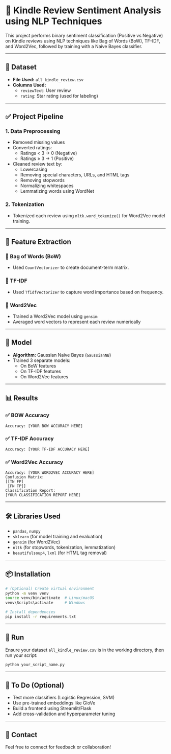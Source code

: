 
# 📘 Kindle Review Sentiment Analysis using NLP Techniques

This project performs binary sentiment classification (Positive vs Negative) on Kindle reviews using NLP techniques like Bag of Words (BoW), TF-IDF, and Word2Vec, followed by training with a Naive Bayes classifier.

---

## 📁 Dataset

- **File Used:** `all_kindle_review.csv`
- **Columns Used:**
  - `reviewText`: User review
  - `rating`: Star rating (used for labeling)

---

## ✅ Project Pipeline

### 1. Data Preprocessing

- Removed missing values
- Converted ratings:
  - Ratings < 3 → 0 (Negative)
  - Ratings ≥ 3 → 1 (Positive)
- Cleaned review text by:
  - Lowercasing
  - Removing special characters, URLs, and HTML tags
  - Removing stopwords
  - Normalizing whitespaces
  - Lemmatizing words using WordNet

### 2. Tokenization

- Tokenized each review using `nltk.word_tokenize()` for Word2Vec model training.

---

## 🧠 Feature Extraction

### 🔹 Bag of Words (BoW)
- Used `CountVectorizer` to create document-term matrix.

### 🔹 TF-IDF
- Used `TfidfVectorizer` to capture word importance based on frequency.

### 🔹 Word2Vec
- Trained a Word2Vec model using `gensim`
- Averaged word vectors to represent each review numerically

---

## 🤖 Model

- **Algorithm:** Gaussian Naive Bayes (`GaussianNB`)
- Trained 3 separate models:
  - On BoW features
  - On TF-IDF features
  - On Word2Vec features

---

## 📊 Results

### ✅ BOW Accuracy
```
Accuracy: [YOUR BOW ACCURACY HERE]
```

### ✅ TF-IDF Accuracy
```
Accuracy: [YOUR TF-IDF ACCURACY HERE]
```

### ✅ Word2Vec Accuracy
```
Accuracy: [YOUR WORD2VEC ACCURACY HERE]
Confusion Matrix:
[[TN FP]
 [FN TP]]
Classification Report:
[YOUR CLASSIFICATION REPORT HERE]
```

---

## 🛠 Libraries Used

- `pandas`, `numpy`
- `sklearn` (for model training and evaluation)
- `gensim` (for Word2Vec)
- `nltk` (for stopwords, tokenization, lemmatization)
- `beautifulsoup4`, `lxml` (for HTML tag removal)

---

## 📦 Installation

```bash
# (Optional) Create virtual environment
python -m venv venv
source venv/bin/activate  # Linux/macOS
venv\Scripts\activate     # Windows

# Install dependencies
pip install -r requirements.txt
```

---

## 🚀 Run

Ensure your dataset `all_kindle_review.csv` is in the working directory, then run your script:

```bash
python your_script_name.py
```

---

## 📌 To Do (Optional)

- Test more classifiers (Logistic Regression, SVM)
- Use pre-trained embeddings like GloVe
- Build a frontend using Streamlit/Flask
- Add cross-validation and hyperparameter tuning

---

## 📧 Contact

Feel free to connect for feedback or collaboration!
```
